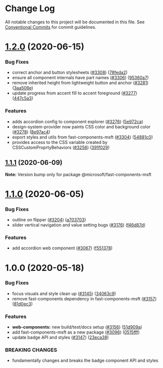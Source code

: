 # Change Log

All notable changes to this project will be documented in this file.
See [Conventional Commits](https://conventionalcommits.org) for commit guidelines.

# [1.2.0](https://github.com/Microsoft/fast-dna/compare/@microsoft/fast-components-msft@1.1.2...@microsoft/fast-components-msft@1.2.0) (2020-06-15)


### Bug Fixes

* correct anchor and button stylesheets ([#3308](https://github.com/Microsoft/fast-dna/issues/3308)) ([78feda2](https://github.com/Microsoft/fast-dna/commit/78feda2460f814c7995f0168a5180bfe54913a5b))
* ensure all component internals have part names ([#3306](https://github.com/Microsoft/fast-dna/issues/3306)) ([95360a7](https://github.com/Microsoft/fast-dna/commit/95360a76ccb4ec40b2623dc01b55ea123d522b62))
* remove inherited height from lightweight button and anchor ([#3281](https://github.com/Microsoft/fast-dna/issues/3281)) ([3aa506e](https://github.com/Microsoft/fast-dna/commit/3aa506e4074f156db2e2eaa29fff8fa956fed53d))
* update progress from accent fill to accent foreground ([#3277](https://github.com/Microsoft/fast-dna/issues/3277)) ([447c5a3](https://github.com/Microsoft/fast-dna/commit/447c5a3a71e99a6fcfb7cc2ef2e332027c01d96d))


### Features

* adds accordion config to component explorer ([#3276](https://github.com/Microsoft/fast-dna/issues/3276)) ([5e972ca](https://github.com/Microsoft/fast-dna/commit/5e972caed89201aecabb861eb49705458b1385eb))
* design-system-provider now paints CSS color and background color ([#3278](https://github.com/Microsoft/fast-dna/issues/3278)) ([8e97ac4](https://github.com/Microsoft/fast-dna/commit/8e97ac4aae18c8b17b90e61e139ad3fb0b7f7c3d))
* export styles and utils from fast-components-msft ([#3304](https://github.com/Microsoft/fast-dna/issues/3304)) ([54881c0](https://github.com/Microsoft/fast-dna/commit/54881c0ad8ddca25c44b7d7f87c0407d8a12b1d0))
* provides access to the CSS variable created by CSSCustomProprtyBehaviors ([#3256](https://github.com/Microsoft/fast-dna/issues/3256)) ([391f029](https://github.com/Microsoft/fast-dna/commit/391f029da2d5a5502ee484af10aaef771d3c297c))





## [1.1.1](https://github.com/Microsoft/fast-dna/compare/@microsoft/fast-components-msft@1.1.0...@microsoft/fast-components-msft@1.1.1) (2020-06-09)

**Note:** Version bump only for package @microsoft/fast-components-msft





# [1.1.0](https://github.com/Microsoft/fast-dna/compare/@microsoft/fast-components-msft@1.0.0...@microsoft/fast-components-msft@1.1.0) (2020-06-05)


### Bug Fixes

* outline on flipper ([#3204](https://github.com/Microsoft/fast-dna/issues/3204)) ([a703703](https://github.com/Microsoft/fast-dna/commit/a7037032b8c5c9abc43e98eb115383b792a145a4))
* slider vertical navigation and value setting bugs ([#3176](https://github.com/Microsoft/fast-dna/issues/3176)) ([f46d87d](https://github.com/Microsoft/fast-dna/commit/f46d87d8d7dfe9101e0d1d8bec7d8a08097751bb))


### Features

* add accordion web component ([#3067](https://github.com/Microsoft/fast-dna/issues/3067)) ([f551378](https://github.com/Microsoft/fast-dna/commit/f55137803551711bef9eeb2c55c8d6f01a3eb74f))





# 1.0.0 (2020-05-18)


### Bug Fixes

* focus visuals and style clean up ([#3145](https://github.com/Microsoft/fast-dna/issues/3145)) ([34063c9](https://github.com/Microsoft/fast-dna/commit/34063c98a7c4261f9e234d32202c8a8be1803c21))
* remove fast-components dependency in fast-components-msft ([#3157](https://github.com/Microsoft/fast-dna/issues/3157)) ([81d0ec3](https://github.com/Microsoft/fast-dna/commit/81d0ec3945ac0010bebf96b0d54adbd6e07539b9))


### Features

* **web-components:** new build/test/docs setup ([#3156](https://github.com/Microsoft/fast-dna/issues/3156)) ([51d909a](https://github.com/Microsoft/fast-dna/commit/51d909ad6a616cb63f7c62defe1ee1f3d2abaf02))
* add fast-components-msft as a new package ([#3096](https://github.com/Microsoft/fast-dna/issues/3096)) ([0515fff](https://github.com/Microsoft/fast-dna/commit/0515fff5a1b7163e6f63f609e1efdba338e773c7))
* update badge API and styles ([#3147](https://github.com/Microsoft/fast-dna/issues/3147)) ([23eca38](https://github.com/Microsoft/fast-dna/commit/23eca38c0c0ca4ac0d219315fcc1308e093f3363))


### BREAKING CHANGES

* fundamentally changes and breaks the badge component API and styles

